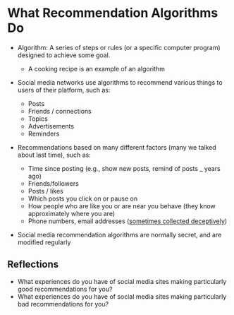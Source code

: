 # What Recommendation Algorithms Do

- Algorithm: A series of steps or rules (or a specific computer program) designed to achieve some goal.
  - A cooking recipe is an example of an algorithm
- Social media networks use algorithms to recommend various things to users of their platform, such as:
  - Posts
  - Friends / connections
  - Topics
  - Advertisements
  - Reminders

- Recommendations based on many different factors (many we talked about last time), such as:
  - Time since posting (e.g., show new posts, remind of posts _ years ago)
  - Friends/followers
  - Posts / likes
  - Which posts you click on or pause on
  - How people who are like you or are near you behave (they know approximately where you are)
  - Phone numbers, email addresses ([sometimes collected deceptively](https://techcrunch.com/2019/03/03/facebook-phone-number-look-up/))
- Social media recommendation algorithms are normally secret, and are modified regularly

## Reflections
- What experiences do you have of social media sites making particularly good recommendations for you?
- What experiences do you have of social media sites making particularly bad recommendations for you?
